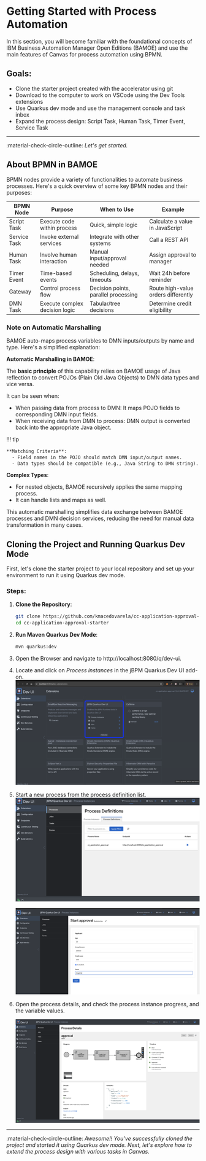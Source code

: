 # Getting Started with Process Automation

In this section, you will become familiar with the foundational concepts of IBM Business Automation Manager Open Editions (BAMOE) and use the main features of Canvas for process automation using BPMN.

## Goals:

- Clone the starter project created with the accelerator using git
- Download to the computer to work on VSCode using the Dev Tools extensions
- Use Quarkus dev mode and use the management console and task inbox
- Expand the process design: Script Task, Human Task, Timer Event, Service Task

---

:material-check-circle-outline: _Let's get started._

## About BPMN in BAMOE

BPMN nodes provide a variety of functionalities to automate business processes. Here's a quick overview of some key BPMN nodes and their purposes:

| **BPMN Node**  | **Purpose**                   | **When to Use**                  | **Example**                         |
|----------------|-------------------------------|----------------------------------|-------------------------------------|
| Script Task    | Execute code within process   | Quick, simple logic              | Calculate a value in JavaScript     |
| Service Task   | Invoke external services      | Integrate with other systems     | Call a REST API                     |
| Human Task     | Involve human interaction     | Manual input/approval needed     | Assign approval to manager          |
| Timer Event    | Time-based events             | Scheduling, delays, timeouts     | Wait 24h before reminder            |
| Gateway        | Control process flow          | Decision points, parallel processing | Route high-value orders differently |
| DMN Task       | Execute complex decision logic | Tabular/tree decisions           | Determine credit eligibility        |

### Note on Automatic Marshalling

BAMOE auto-maps process variables to DMN inputs/outputs by name and type. Here's a simplified explanation:

**Automatic Marshalling in BAMOE**:

The **basic principle** of this capability relies on BAMOE usage of Java reflection to convert POJOs (Plain Old Java Objects) to DMN data types and vice versa.

It can be seen when: 

- When passing data from process to DMN: It maps POJO fields to corresponding DMN input fields.
- When receiving data from DMN to process: DMN output is converted back into the appropriate Java object.

!!! tip

    **Matching Criteria**:
      - Field names in the POJO should match DMN input/output names.
      - Data types should be compatible (e.g., Java String to DMN string).
 
**Complex Types**:
  - For nested objects, BAMOE recursively applies the same mapping process.
  - It can handle lists and maps as well.

This automatic marshalling simplifies data exchange between BAMOE processes and DMN decision services, reducing the need for manual data transformation in many cases.

## Cloning the Project and Running Quarkus Dev Mode

First, let's clone the starter project to your local repository and set up your environment to run it using Quarkus dev mode.

### Steps:

1. **Clone the Repository**:
   ```sh
   git clone https://github.com/kmacedovarela/cc-application-approval-starter
   cd cc-application-approval-starter
   ```

2. **Run Maven Quarkus Dev Mode**:
   ```sh
   mvn quarkus:dev
   ```

3. Open the Browser and navigate to http://localhost:8080/q/dev-ui.
  

4. Locate and click on _Process instances_ in the jBPM Quarkus Dev UI add-on.
      ![dev-deploy.png](images/dev-ui.png)

5. Start a new process from the process definition list.
      ![process-def](images/starter-start-process-definition.png)

      ![process-def](images/start-process.png)

7. Open the process details, and check the process instance progress, and the variable values.

    ![process-def](images/3-cc-application-approval.png)

----

:material-check-circle-outline: _Awesome!! You've successfully cloned the project and started it using Quarkus dev mode. Next, let's explore how to extend the process design with various tasks in Canvas._
